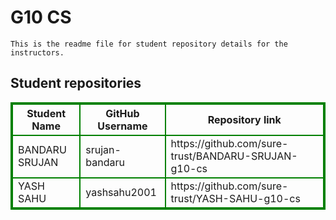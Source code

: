 # G10 CS
    This is the readme file for student repository details for the instructors.
## Student repositories 
<table style="border : 2px solid green; width:100%;">
<tr >
<th style="border : 2px solid green;">Student Name</th>
<th style="border : 2px solid green;">GitHub Username</th>
<th style="border : 2px solid green;">Repository link</th>
</tr>
<tr style="border : 2px solid green;">
<td style="border : 2px solid green;">BANDARU SRUJAN</td> 

<td style="border : 2px solid green;">srujan-bandaru</td> 

<td style="border : 2px solid green;">https://github.com/sure-trust/BANDARU-SRUJAN-g10-cs</td> 
</tr>

<tr style="border : 2px solid green;">
<td style="border : 2px solid green;">YASH SAHU</td> 

<td style="border : 2px solid green;">yashsahu2001</td> 

<td style="border : 2px solid green;">https://github.com/sure-trust/YASH-SAHU-g10-cs</td> 
</tr>
